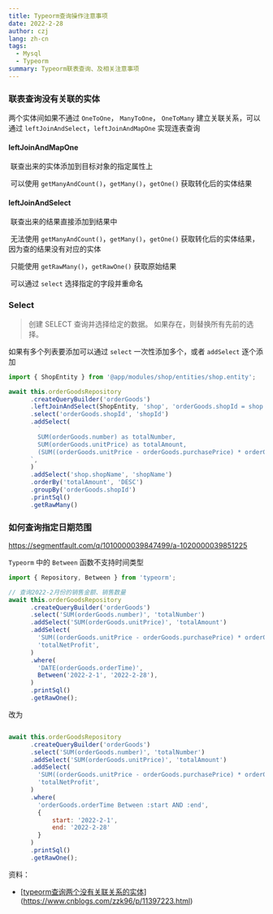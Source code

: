 ```yaml
---
title: Typeorm查询操作注意事项
date: 2022-2-28
author: czj
lang: zh-cn
tags:
  - Mysql
  - Typeorm
summary: Typeorm联表查询、及相关注意事项
---
```


### 联表查询没有关联的实体

两个实体间如果不通过 `OneToOne`， `ManyToOne`， `OneToMany` 建立关联关系，可以通过  `leftJoinAndSelect`，`leftJoinAndMapOne` 实现连表查询



#### leftJoinAndMapOne

​	联查出来的实体添加到目标对象的指定属性上

​	可以使用 `getManyAndCount()`，`getMany()`，`getOne()` 获取转化后的实体结果



#### leftJoinAndSelect

​	联查出来的结果直接添加到结果中

​	无法使用 `getManyAndCount()`，`getMany()`，`getOne()` 获取转化后的实体结果，因为查的结果没有对应的实体

​	只能使用 `getRawMany()`，`getRawOne()` 获取原始结果

​	可以通过 `select` 选择指定的字段并重命名



### Select

> 创建 SELECT 查询并选择给定的数据。 如果存在，则替换所有先前的选择。

如果有多个列表要添加可以通过 `select` 一次性添加多个，或者 `addSelect` 逐个添加



```js
import { ShopEntity } from '@app/modules/shop/entities/shop.entity';

await this.orderGoodsRepository
      .createQueryBuilder('orderGoods')
      .leftJoinAndSelect(ShopEntity, 'shop', 'orderGoods.shopId = shop.id')
      .select('orderGoods.shopId', 'shopId')
      .addSelect(
        `
        SUM(orderGoods.number) as totalNumber,
        SUM(orderGoods.unitPrice) as totalAmount,
        (SUM((orderGoods.unitPrice - orderGoods.purchasePrice) * orderGoods.number)) as totalNetProfit
      `,
      )
      .addSelect('shop.shopName', 'shopName')
      .orderBy('totalAmount', 'DESC')
      .groupBy('orderGoods.shopId')
      .printSql()
      .getRawMany()
```



### 如何查询指定日期范围

https://segmentfault.com/q/1010000039847499/a-1020000039851225

`Typeorm` 中的 `Between` 函数不支持时间类型

```js
import { Repository, Between } from 'typeorm';

// 查询2022-2月份的销售金额、销售数量
await this.orderGoodsRepository
      .createQueryBuilder('orderGoods')
      .select('SUM(orderGoods.number)', 'totalNumber')
      .addSelect('SUM(orderGoods.unitPrice)', 'totalAmount')
      .addSelect(
        'SUM((orderGoods.unitPrice - orderGoods.purchasePrice) * orderGoods.number)',
        'totalNetProfit',
      )
      .where(
        'DATE(orderGoods.orderTime)',
        Between('2022-2-1', '2022-2-28'),
      )
      .printSql()
      .getRawOne();
```



改为

```js

await this.orderGoodsRepository
      .createQueryBuilder('orderGoods')
      .select('SUM(orderGoods.number)', 'totalNumber')
      .addSelect('SUM(orderGoods.unitPrice)', 'totalAmount')
      .addSelect(
        'SUM((orderGoods.unitPrice - orderGoods.purchasePrice) * orderGoods.number)',
        'totalNetProfit',
      )
      .where(
        'orderGoods.orderTime Between :start AND :end',
    	{
            start: '2022-2-1',
            end: '2022-2-28'
        }
      )
      .printSql()
      .getRawOne();
```



资料：

- [[typeorm查询两个没有关联关系的实体](https://www.cnblogs.com/zzk96/p/11397223.html)](https://www.cnblogs.com/zzk96/p/11397223.html)

